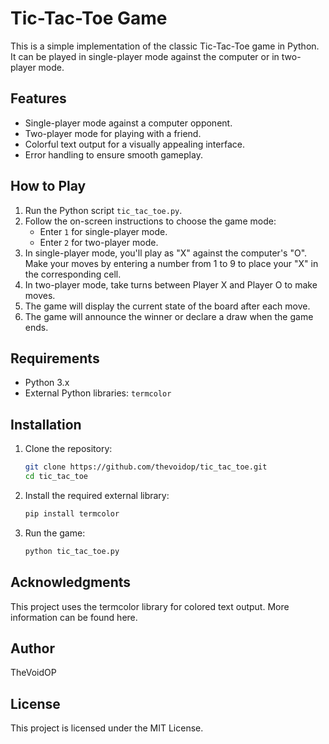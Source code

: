 # Tic-Tac-Toe Game

This is a simple implementation of the classic Tic-Tac-Toe game in Python. It can be played in single-player mode against the computer or in two-player mode.

## Features

- Single-player mode against a computer opponent.
- Two-player mode for playing with a friend.
- Colorful text output for a visually appealing interface.
- Error handling to ensure smooth gameplay.

## How to Play

1. Run the Python script `tic_tac_toe.py`.
2. Follow the on-screen instructions to choose the game mode:
   - Enter `1` for single-player mode.
   - Enter `2` for two-player mode.
3. In single-player mode, you'll play as "X" against the computer's "O". Make your moves by entering a number from 1 to 9 to place your "X" in the corresponding cell.
4. In two-player mode, take turns between Player X and Player O to make moves.
5. The game will display the current state of the board after each move.
6. The game will announce the winner or declare a draw when the game ends.

## Requirements

- Python 3.x
- External Python libraries: `termcolor`

## Installation

1. Clone the repository:

   ```bash
   git clone https://github.com/thevoidop/tic_tac_toe.git
   cd tic_tac_toe

2. Install the required external library:

    ```bash
    pip install termcolor
    ```
4. Run the game:

    ```bash
    python tic_tac_toe.py
    ```

## Acknowledgments
This project uses the termcolor library for colored text output. More information can be found here.

## Author
TheVoidOP

## License
This project is licensed under the MIT License.
